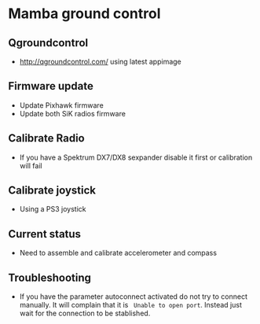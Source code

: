 # Mamba ground control

## Qgroundcontrol

- <http://qgroundcontrol.com/> using latest appimage

## Firmware update

- Update Pixhawk firmware
- Update both SiK radios firmware

## Calibrate Radio

- If you have a Spektrum DX7/DX8 sexpander disable it first or calibration will fail

## Calibrate joystick

- Using a PS3 joystick

## Current status

- Need to assemble and calibrate accelerometer and compass

## Troubleshooting

- If you have the parameter autoconnect activated do not try to connect manually. It will complain that it is ` Unable to open port`. Instead just wait for the connection to be stablished.
